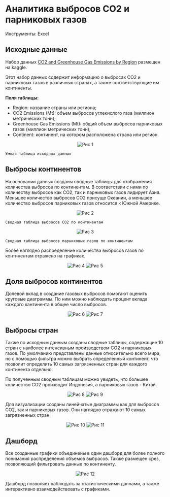 # Аналитика выбросов CO2 и парниковых газов

Инструменты: Excel

## Исходные данные

Набор данных [CO2 and Greenhouse Gas Emissions by Region](https://www.kaggle.com/datasets/shahriarkabir/co2-and-greenhouse-gas-emissions-by-region/data) размещен на kaggle.

Этот набор данных содержит информацию о выбросах CO2 и парниковых газов в различных странах, а также соответствующие им континенты.

**Поля таблицы:**

- Region: название страны или региона;
- CO2 Emissions (Mt): объем выбросов углекислого газа (миллион метрических тонн);
- Greenhouse Gas Emissions (Mt): общий объем выбросов парниковых газов (миллион метрических тонн);
- Continent: континент, на котором расположена страна или регион.

<p align="center">
    <img src="https://github.com/darazazulina/Gas_GH_emission/blob/main/images/pic-1.JPG" alt="Рис 1" />
    
    Умная таблица исходных данных
</p>

## Выбросы континентов

На основании данных созданы сводные таблицы для отображения количества выбросов по континентам. В соответствии с ними по количеству выбросов как CO2, так и парниковых газов лидирует Азия. Меньшее количество выбросов CO2 присуще Океании, а меньшее количество выбросов парниковых газов относится к Южной Америке.


<p align="center">
    <img src="https://github.com/darazazulina/Gas_GH_emission/blob/main/images/pic-2.JPG" alt="Рис 2" />
    
    Сводная таблица выбросов CO2 по континентам
</p>

<p align="center">
    <img src="https://github.com/darazazulina/Gas_GH_emission/blob/main/images/pic-3.JPG" alt="Рис 3" />
    
    Сводная таблица выбросов парниковых газов по континентам
</p>

Более наглядно распределение количества выбросов газов по континентам отражено на графиках.

<p align="center">
    <img src="https://github.com/darazazulina/Gas_GH_emission/blob/main/images/pic-4.JPG" alt="Рис 4" />
    <img src="https://github.com/darazazulina/Gas_GH_emission/blob/main/images/pic-5.JPG" alt="Рис 5" />
</p>

## Доля выбросов континентов

Долевой вклад в создание газовых выбросов помогают оценить круговые диаграммы. По ним можно наблюдать процент вклада каждого кантинента в общее число выбросов.

<p align="center">
    <img src="https://github.com/darazazulina/Gas_GH_emission/blob/main/images/pic-6.JPG" alt="Рис 6" />
    <img src="https://github.com/darazazulina/Gas_GH_emission/blob/main/images/pic-7.JPG" alt="Рис 7" />
</p>

## Выбросы стран

Также по исходным данным созданы сводные таблицы, содержащие 10 стран с наиболее интенсивным производством CO2 и парниковых газов. По умолчанию представлены данные относительно всего мира, но с помощью фильтра можно выбрать определенный континент, что позволит определить 10 самых загрязненных стран для каждого континента отдельно.

По полученным сводным таблицам можно увидеть, что большее количество CO2 производит Индонезия, а парниковых газов - Китай.

<p align="center">
    <img src="https://github.com/darazazulina/Gas_GH_emission/blob/main/images/pic-8.JPG" alt="Рис 8" />
    <img src="https://github.com/darazazulina/Gas_GH_emission/blob/main/images/pic-9.JPG" alt="Рис 9" />
</p>

Для визуализации созданы линейчатые диаграммы как для выбросов CO2, так и парниковых газов. Они наглядно отражают 10 самых загрязненных стран.

<p align="center">
    <img src="https://github.com/darazazulina/Gas_GH_emission/blob/main/images/pic-10.JPG" alt="Рис 10" />
    <img src="https://github.com/darazazulina/Gas_GH_emission/blob/main/images/pic-11.JPG" alt="Рис 11" />
</p>

## Дашборд

Все созданные графики объединены в один дашборд для более полного понимания распределения объемов выбрасов. Также размещен срез, позволяющий фильтровать данные по континенту.

<p align="center">
    <img src="https://github.com/darazazulina/Gas_GH_emission/blob/main/images/pic-12.JPG" alt="Рис 12" />
</p>

Дашборд позволяет наблюдать за статистическими даннами, а также интерактивно взаимодействовать с графиками.

